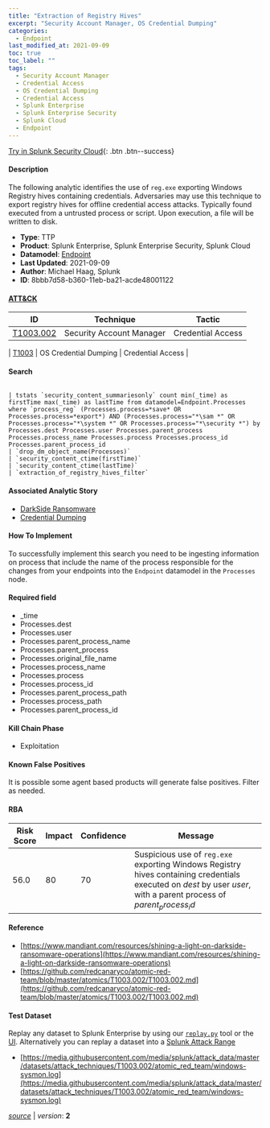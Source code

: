 ```yaml
---
title: "Extraction of Registry Hives"
excerpt: "Security Account Manager, OS Credential Dumping"
categories:
  - Endpoint
last_modified_at: 2021-09-09
toc: true
toc_label: ""
tags:
  - Security Account Manager
  - Credential Access
  - OS Credential Dumping
  - Credential Access
  - Splunk Enterprise
  - Splunk Enterprise Security
  - Splunk Cloud
  - Endpoint
---
```




[Try in Splunk Security Cloud](https://www.splunk.com/en_us/cyber-security.html){: .btn .btn--success}

#### Description

The following analytic identifies the use of `reg.exe` exporting Windows Registry hives containing credentials. Adversaries may use this technique to export registry hives for offline credential access attacks. Typically found executed from a untrusted process or script. Upon execution, a file will be written to disk.

- **Type**: TTP
- **Product**: Splunk Enterprise, Splunk Enterprise Security, Splunk Cloud
- **Datamodel**: [Endpoint](https://docs.splunk.com/Documentation/CIM/latest/User/Endpoint)
- **Last Updated**: 2021-09-09
- **Author**: Michael Haag, Splunk
- **ID**: 8bbb7d58-b360-11eb-ba21-acde48001122


#### [ATT&CK](https://attack.mitre.org/)

| ID          | Technique   | Tactic         |
| ----------- | ----------- |--------------- |
| [T1003.002](https://attack.mitre.org/techniques/T1003/002/) | Security Account Manager | Credential Access |

| [T1003](https://attack.mitre.org/techniques/T1003/) | OS Credential Dumping | Credential Access |

#### Search

```

| tstats `security_content_summariesonly` count min(_time) as firstTime max(_time) as lastTime from datamodel=Endpoint.Processes where `process_reg` (Processes.process=*save* OR Processes.process=*export*) AND (Processes.process="*\sam *" OR Processes.process="*\system *" OR Processes.process="*\security *") by Processes.dest Processes.user Processes.parent_process Processes.process_name Processes.process Processes.process_id Processes.parent_process_id 
| `drop_dm_object_name(Processes)` 
| `security_content_ctime(firstTime)` 
| `security_content_ctime(lastTime)` 
| `extraction_of_registry_hives_filter`
```

#### Associated Analytic Story
* [DarkSide Ransomware](/stories/darkside_ransomware)
* [Credential Dumping](/stories/credential_dumping)


#### How To Implement
To successfully implement this search you need to be ingesting information on process that include the name of the process responsible for the changes from your endpoints into the `Endpoint` datamodel in the `Processes` node.

#### Required field
* _time
* Processes.dest
* Processes.user
* Processes.parent_process_name
* Processes.parent_process
* Processes.original_file_name
* Processes.process_name
* Processes.process
* Processes.process_id
* Processes.parent_process_path
* Processes.process_path
* Processes.parent_process_id


#### Kill Chain Phase
* Exploitation


#### Known False Positives
It is possible some agent based products will generate false positives. Filter as needed.


#### RBA

| Risk Score  | Impact      | Confidence   | Message      |
| ----------- | ----------- |--------------|--------------|
| 56.0 | 80 | 70 | Suspicious use of `reg.exe` exporting Windows Registry hives containing credentials executed on $dest$ by user $user$, with a parent process of $parent_process_id$ |




#### Reference

* [https://www.mandiant.com/resources/shining-a-light-on-darkside-ransomware-operations](https://www.mandiant.com/resources/shining-a-light-on-darkside-ransomware-operations)
* [https://github.com/redcanaryco/atomic-red-team/blob/master/atomics/T1003.002/T1003.002.md](https://github.com/redcanaryco/atomic-red-team/blob/master/atomics/T1003.002/T1003.002.md)



#### Test Dataset
Replay any dataset to Splunk Enterprise by using our [`replay.py`](https://github.com/splunk/attack_data#using-replaypy) tool or the [UI](https://github.com/splunk/attack_data#using-ui).
Alternatively you can replay a dataset into a [Splunk Attack Range](https://github.com/splunk/attack_range#replay-dumps-into-attack-range-splunk-server)

* [https://media.githubusercontent.com/media/splunk/attack_data/master/datasets/attack_techniques/T1003.002/atomic_red_team/windows-sysmon.log](https://media.githubusercontent.com/media/splunk/attack_data/master/datasets/attack_techniques/T1003.002/atomic_red_team/windows-sysmon.log)



[*source*](https://github.com/splunk/security_content/tree/develop/detections/endpoint/extraction_of_registry_hives.yml) \| *version*: **2**